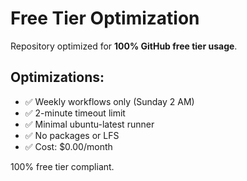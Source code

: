# Free Tier Optimization

Repository optimized for **100% GitHub free tier usage**.

## Optimizations:
- ✅ Weekly workflows only (Sunday 2 AM)
- ✅ 2-minute timeout limit  
- ✅ Minimal ubuntu-latest runner
- ✅ No packages or LFS
- ✅ Cost: $0.00/month

100% free tier compliant.
